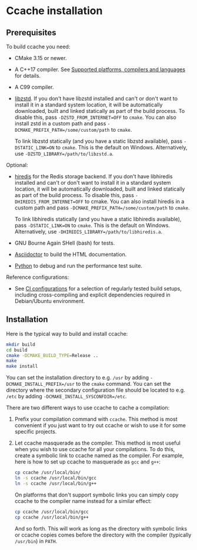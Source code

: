 Ccache installation
===================

Prerequisites
-------------

To build ccache you need:

- CMake 3.15 or newer.
- A C++17 compiler. See [Supported platforms, compilers and
  languages](https://ccache.dev/platform-compiler-language-support.html) for
  details.
- A C99 compiler.
- [libzstd](http://www.zstd.net). If you don't have libzstd installed and can't
  or don't want to install it in a standard system location, it will be
  automatically downloaded, built and linked statically as part of the build
  process. To disable this, pass `-DZSTD_FROM_INTERNET=OFF` to `cmake`. You can
  also install zstd in a custom path and pass
  `-DCMAKE_PREFIX_PATH=/some/custom/path` to `cmake`.

  To link libzstd statically (and you have a static libzstd available), pass
  `-DSTATIC_LINK=ON` to `cmake`. This is the default on Windows. Alternatively,
  use `-DZSTD_LIBRARY=/path/to/libzstd.a`.

Optional:

- [hiredis](https://github.com/redis/hiredis) for the Redis storage backend. If
  you don't have libhiredis installed and can't or don't want to install it in a
  standard system location, it will be automatically downloaded, built and
  linked statically as part of the build process. To disable this, pass
  `-DHIREDIS_FROM_INTERNET=OFF` to cmake. You can also install hiredis in a
  custom path and pass `-DCMAKE_PREFIX_PATH=/some/custom/path` to `cmake`.

  To link libhiredis statically (and you have a static libhiredis available),
  pass `-DSTATIC_LINK=ON` to `cmake`. This is the default on Windows.
  Alternatively, use `-DHIREDIS_LIBRARY=/path/to/libhiredis.a`.
- GNU Bourne Again SHell (bash) for tests.
- [Asciidoctor](https://asciidoctor.org) to build the HTML documentation.
- [Python](https://www.python.org) to debug and run the performance test suite.

Reference configurations:

- See [CI configurations](../.github/workflows/build.yaml) for a selection of
  regularly tested build setups, including cross-compiling and explicit
  dependencies required in Debian/Ubuntu environment.

Installation
------------

Here is the typical way to build and install ccache:

```bash
mkdir build
cd build
cmake -DCMAKE_BUILD_TYPE=Release ..
make
make install
```

You can set the installation directory to e.g. `/usr` by adding
`-DCMAKE_INSTALL_PREFIX=/usr` to the `cmake` command. You can set the directory
where the secondary configuration file should be located to e.g. `/etc` by
adding `-DCMAKE_INSTALL_SYSCONFDIR=/etc`.

There are two different ways to use ccache to cache a compilation:

1. Prefix your compilation command with `ccache`. This method is most convenient
   if you just want to try out ccache or wish to use it for some specific
   projects.
2. Let ccache masquerade as the compiler. This method is most useful when you
   wish to use ccache for all your compilations. To do this, create a symbolic
   link to ccache named as the compiler. For example, here is how to set up
   ccache to masquerade as `gcc` and `g++`:

   ```bash
   cp ccache /usr/local/bin/
   ln -s ccache /usr/local/bin/gcc
   ln -s ccache /usr/local/bin/g++
   ```

   On platforms that don't support symbolic links you can simply copy ccache to the
   compiler name instead for a similar effect:

   ```bash
   cp ccache /usr/local/bin/gcc
   cp ccache /usr/local/bin/g++
   ```

   And so forth. This will work as long as the directory with symbolic links or
   ccache copies comes before the directory with the compiler (typically
   `/usr/bin`) in `PATH`.
